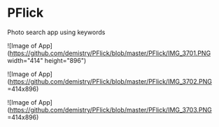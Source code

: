 # PFlick
Photo search app using keywords

![Image of App](https://github.com/demistry/PFlick/blob/master/PFlick/IMG_3701.PNG width="414" height="896")

![Image of App](https://github.com/demistry/PFlick/blob/master/PFlick/IMG_3702.PNG =414x896)

![Image of App](https://github.com/demistry/PFlick/blob/master/PFlick/IMG_3703.PNG =414x896)
